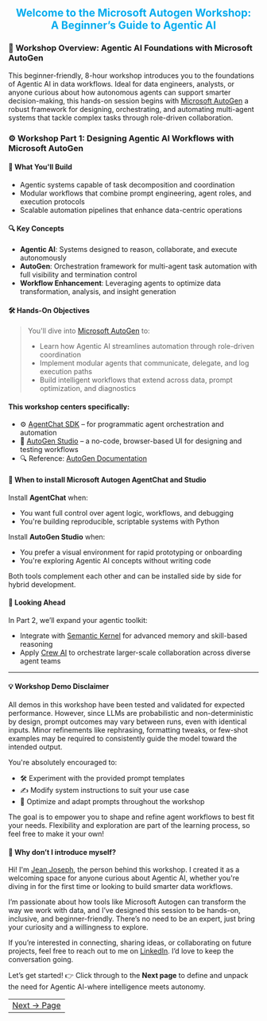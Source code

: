 <div align="center" style="color:#00acee">
  <h2>Welcome to the Microsoft Autogen Workshop:<br>A Beginner’s Guide to Agentic AI</h2>
</div>

### 🧠 Workshop Overview: Agentic AI Foundations with Microsoft AutoGen

This beginner-friendly, 8-hour workshop introduces you to the foundations of Agentic AI in data workflows. Ideal for data engineers, analysts, or anyone curious about how autonomous agents can support smarter decision-making, this hands-on session begins with [Microsoft AutoGen](https://microsoft.github.io/autogen/stable/index.html) a robust framework for designing, orchestrating, and automating multi-agent systems that tackle complex tasks through role-driven collaboration.


### ⚙️ Workshop Part 1: Designing Agentic AI Workflows with Microsoft AutoGen
#### 🚀 What You'll Build
- Agentic systems capable of task decomposition and coordination
- Modular workflows that combine prompt engineering, agent roles, and execution protocols
- Scalable automation pipelines that enhance data-centric operations

#### 🔍 Key Concepts
- **Agentic AI**: Systems designed to reason, collaborate, and execute autonomously
- **AutoGen**: Orchestration framework for multi-agent task automation with full visibility and termination control
- **Workflow Enhancement**: Leveraging agents to optimize data transformation, analysis, and insight generation

#### 🛠️ Hands-On Objectives
> You'll dive into [Microsoft AutoGen](https://microsoft.github.io/autogen/stable/index.html) to:
> - Learn how Agentic AI streamlines automation through role-driven coordination
> - Implement modular agents that communicate, delegate, and log execution paths
> - Build intelligent workflows that extend across data, prompt optimization, and diagnostics

#### This workshop centers specifically:
- ⚙️ [AgentChat SDK](https://microsoft.github.io/autogen/stable/user-guide/agentchat-user-guide/index.html) – for programmatic agent orchestration and automation
- 🧪 [AutoGen Studio](https://microsoft.github.io/autogen/stable/user-guide/autogenstudio-user-guide/index.html) – a no-code, browser-based UI for designing and testing workflows
- 🔍 Reference: [AutoGen Documentation](https://microsoft.github.io/autogen/stable/index.html)

#### 🤔 When to install Microsoft Autogen AgentChat and Studio
Install **AgentChat** when:
- You want full control over agent logic, workflows, and debugging
- You're building reproducible, scriptable systems with Python

Install **AutoGen Studio** when:
- You prefer a visual environment for rapid prototyping or onboarding
- You're exploring Agentic AI concepts without writing code

Both tools complement each other and can be installed side by side for hybrid development.

#### 🔗 Looking Ahead
In Part 2, we’ll expand your agentic toolkit:
- Integrate with [Semantic Kernel](https://github.com/microsoft/semantic-kernel) for advanced memory and skill-based reasoning
- Apply [Crew AI](https://www.crewai.com/) to orchestrate larger-scale collaboration across diverse agent teams
---

#### 💡 Workshop Demo Disclaimer

All demos in this workshop have been tested and validated for expected performance. However, since LLMs are probabilistic and non-deterministic by design, prompt outcomes may vary between runs, even with identical inputs. Minor refinements like rephrasing, formatting tweaks, or few-shot examples may be required to consistently guide the model toward the intended output.

You're absolutely encouraged to:

- 🛠 Experiment with the provided prompt templates  
- ✍️ Modify system instructions to suit your use case  
- 🚀 Optimize and adapt prompts throughout the workshop

The goal is to empower you to shape and refine agent workflows to best fit your needs. Flexibility and exploration are part of the learning process, so feel free to make it your own!

#### 👋 Why don’t I introduce myself?

Hi! I'm <a href="https://datadrivencommunity.com/About-Jean-Joseph.html" target="_blank">Jean Joseph</a>, the person behind this workshop. I created it as a welcoming space for anyone curious about Agentic AI, whether you're diving in for the first time or looking to build smarter data workflows.

I’m passionate about how tools like Microsoft Autogen can transform the way we work with data, and I’ve designed this session to be hands-on, inclusive, and beginner-friendly. There’s no need to be an expert, just bring your curiosity and a willingness to explore.

If you’re interested in connecting, sharing ideas, or collaborating on future projects, feel free to reach out to me on <a href="https://www.linkedin.com/in/jeandjoseph/" target="_blank">LinkedIn</a>. I’d love to keep the conversation going.


Let’s get started! 👉 Click through to the **Next page** to define and unpack the need for Agentic AI-where intelligence meets autonomy.

<table width="100%">
  <tr>
    <td align="right" style="white-space: nowrap;">
        <a href="../docs/pages/whatisagenticai.md">Next → Page</a>
    </td>
  </tr>
</table>
